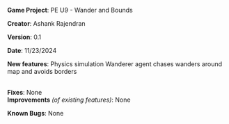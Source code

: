   
**Game Project**:  PE U9 - Wander and Bounds

**Creator**:  Ashank Rajendran

**Version**:   0.1

**Date**: 11/23/2024

**New features**:
Physics simulation
Wanderer agent chases wanders around map and avoids borders

﻿  
**Fixes**:
None
﻿  
**Improvements** *(of existing features)*:
None

**Known Bugs**:
None

﻿  
